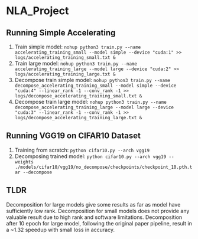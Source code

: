 # NLA_Project

## Running Simple Accelerating

1. Train simple model: `nohup python3 train.py --name accelerating_training_small --model simple --device "cuda:1" >> logs/accelerating_training_small.txt &`
2. Train large model: `nohup python3 train.py --name accelerating_training_large --model large --device "cuda:2" >> logs/accelerating_training_large.txt &`
3. Decompose train simple model: `nohup python3 train.py --name decompose_accelerating_training_small --model simple --device "cuda:4" --linear_rank -1 --conv_rank -1 >> logs/decompose_accelerating_training_small.txt &`
4. Decompose train large model: `nohup python3 train.py --name decompose_accelerating_training_large --model large --device "cuda:3" --linear_rank -1 --conv_rank -1 >> logs/decompose_accelerating_training_large.txt &`

## Running VGG19 on CIFAR10 Dataset
1. Training from scratch: `python cifar10.py --arch vgg19`
2. Decomposing trained model: `python cifar10.py --arch vgg19 --weights ./models/cifar10/vgg19/no_decompose/checkpoints/checkpoint_10.pth.tar --decompose`

## TLDR
Decomposition for large models give some results as far as model have sufficiently low rank. Decomposition for small models does not provide any valuable result due to high rank and software limitations. Decomposition after 10 epoch for large model, following the original paper pipeline, result in a ~1.32 speedup with small loss in accuracy.
